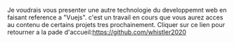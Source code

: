 Je voudrais vous presenter une autre technologie du developpemnt web en faisant reference a "Vuejs". c'est un travail en cours que vous aurez acces au contenu de certains projets tres prochainement. Cliquer sur ce lien pour retourner a la pade d'accueil:https://github.com/whistler2020
